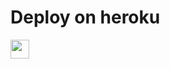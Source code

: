 

 
# Deploy on heroku


<a href="https://dashboard.heroku.com/new?template=https://github.com/mrinvisible7/invix_save_content_bot">
     <img height="30px" src="https://img.shields.io/badge/Deploy%20To%20Heroku-blueviolet?style=for-the-badge&logo=heroku">
  </a>
